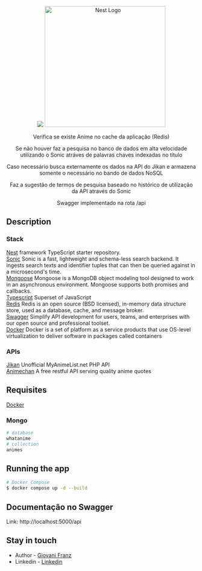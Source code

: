 <p align="center">
  <a href="https://github.com/valeriansaliou/sonic"><img src="https://valeriansaliou.github.io/sonic/images/banner.jpg" /><a>
  <a href="http://nestjs.com/" target="blank"><img src="https://nestjs.com/img/logo_text.svg" width="320" alt="Nest Logo" /></a>
</p>

[circleci-image]: https://img.shields.io/circleci/build/github/nestjs/nest/master?token=abc123def456
[circleci-url]: https://circleci.com/gh/nestjs/nest

  <p align="center">Verifica se existe Anime no cache da aplicação (Redis)</p>
  <p align="center">Se não houver faz a pesquisa no banco de dados em alta velocidade utilizando o Sonic atráves de palavras chaves indexadas no título</p>
  <p align="center">Caso necessário busca externamente os dados na API do Jikan e armazena somente o necessário no bando de dados NoSQL</p>
  <p align="center">Faz a sugestão de termos de pesquisa baseado no histórico de utilização da API através do Sonic</p>
  <p align="center">Swagger implementado na rota /api</p>
 
<p align="center"> 

## Description

### Stack

[Nest](https://github.com/nestjs/nest) framework TypeScript starter repository.    
[Sonic](https://github.com/valeriansaliou/sonic) Sonic is a fast, lightweight and schema-less search backend. It ingests search texts and identifier tuples that can then be queried against in a microsecond's time.   
[Mongoose](https://github.com/Automattic/mongoose) Mongoose is a MongoDB object modeling tool designed to work in an asynchronous environment. Mongoose supports both promises and callbacks.    
[Typescript](https://github.com/microsoft/TypeScript) Superset of JavaScript  
[Redis](https://redis.io) Redis is an open source (BSD licensed), in-memory data structure store, used as a database, cache, and message broker.  
[Swagger](https://swagger.io) Simplify API development for users, teams, and enterprises with our open source and professional toolset.  
[Docker](https://www.docker.com) Docker is a set of platform as a service products that use OS-level virtualization to deliver software in packages called containers   
### APIs

[Jikan](https://github.com/jikan-me/jikan) Unofficial MyAnimeList.net PHP API  
[Animechan](https://github.com/rocktimsaikia/anime-chan) A free restful API serving quality anime quotes  

## Requisites 

[Docker](https://www.docker.com)   

### Mongo 

```bash
# database
whatanime
# collection
animes
```


## Running the app

```bash
# Docker Compose
$ docker compose up -d --build

```


## Documentação no Swagger 

Link: http://localhost:5000/api


## Stay in touch

- Author - [Giovani Franz](https://github.com/giovanifranz)
- Linkedin - [Linkedin](https://www.linkedin.com/in/giovanifranz/)

